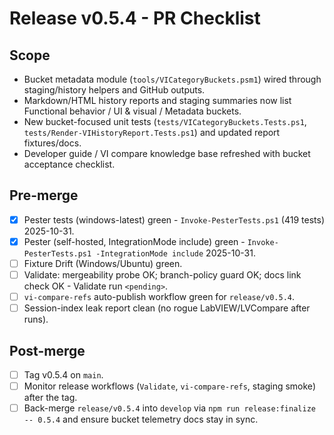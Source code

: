 <!-- markdownlint-disable-next-line MD041 -->
# Release v0.5.4 - PR Checklist

## Scope

- Bucket metadata module (`tools/VICategoryBuckets.psm1`) wired through staging/history helpers and GitHub outputs.
- Markdown/HTML history reports and staging summaries now list Functional behavior / UI & visual / Metadata buckets.
- New bucket-focused unit tests (`tests/VICategoryBuckets.Tests.ps1`, `tests/Render-VIHistoryReport.Tests.ps1`) and
  updated report fixtures/docs.
- Developer guide / VI compare knowledge base refreshed with bucket acceptance checklist.

## Pre-merge

- [x] Pester tests (windows-latest) green - `Invoke-PesterTests.ps1` (419 tests) 2025-10-31.
- [x] Pester (self-hosted, IntegrationMode include) green - `Invoke-PesterTests.ps1 -IntegrationMode include` 2025-10-31.
- [ ] Fixture Drift (Windows/Ubuntu) green.
- [ ] Validate: mergeability probe OK; branch-policy guard OK; docs link check OK - Validate run `<pending>`.
- [ ] `vi-compare-refs` auto-publish workflow green for `release/v0.5.4`.
- [ ] Session-index leak report clean (no rogue LabVIEW/LVCompare after runs).

## Post-merge

- [ ] Tag v0.5.4 on `main`.
- [ ] Monitor release workflows (`Validate`, `vi-compare-refs`, staging smoke) after the tag.
- [ ] Back-merge `release/v0.5.4` into `develop` via `npm run release:finalize -- 0.5.4` and ensure bucket telemetry docs stay in sync.
